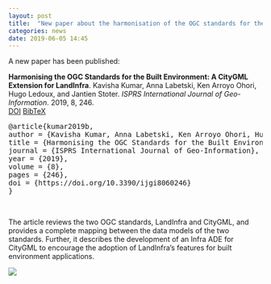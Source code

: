 ```yaml
---
layout: post
title:  "New paper about the harmonisation of the OGC standards for the built environment"
categories: news
date: 2019-06-05 14:45
---
```


A new paper has been published:

<div class="filteredelement"><strong> Harmonising the OGC Standards for the Built Environment: A CityGML Extension for LandInfra</strong>. Kavisha Kumar, Anna Labetski, Ken Arroyo Ohori, Hugo Ledoux, and Jantien Stoter.<em> ISPRS International Journal of Geo-Information</em>. 2019, 8, 246. <br/><a href="https://doi.org/10.3390/ijgi8060246"><i class="fas fa-external-link-alt"></i> DOI</a> <a href="#myref" data-toggle="collapse"><i class="fas fa-caret-square-down"></i> BibTeX</a> <div id="myref" class="collapse" tabindex="-1"><pre class="bibtex">@article{kumar2019b,
author = {Kavisha Kumar, Anna Labetski, Ken Arroyo Ohori, Hugo Ledoux, and Jantien Stoter},
title = {Harmonising the OGC Standards for the Built Environment: A CityGML Extension for LandInfra.},
journal = {ISPRS International Journal of Geo-Information},
year = {2019},
volume = {8},
pages = {246},
doi = {https://doi.org/10.3390/ijgi8060246}
}</pre></div></div>


<br>

The article reviews the two OGC standards, LandInfra and CityGML, and provides a complete mapping between the data models of the two standards.
Further, it describes the development of an Infra ADE for CityGML to encourage the adoption of LandInfra’s features for built environment applications.


<a href="https://doi.org/10.3390/ijgi8060246"><img src="{{ site.baseurl }}/img/2019/LandinfraPaper2.png"/></a><br/>
